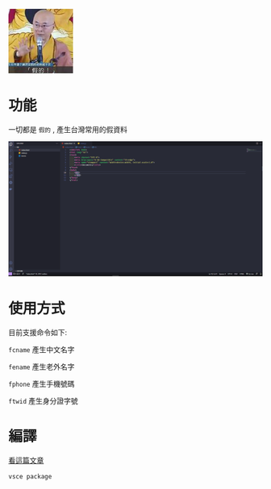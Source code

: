 ![image](./images/fake128x128.jpg)

# 功能

一切都是 `假的` ,  產生台灣常用的假資料

![image](./images/features.gif)

# 使用方式
目前支援命令如下:

`fcname` 產生中文名字

`fename` 產生老外名字

`fphone` 產生手機號碼

`ftwid` 產生身分證字號

# 編譯
[看這篇文章](https://itnext.io/creating-and-publishing-vs-code-extensions-912b5b8b529)
```
vsce package
```